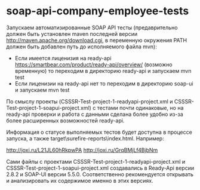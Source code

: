 # soap-api-company-employee-tests

Запускаем автоматизированные SOAP API тесты (предаврительно должен быть установлен maven последней версии http://maven.apache.org/download.cgi, в переменную окружения PATH должен быть добавлен путь до исполняемого файла mvn):

* Если имеется лиценизия на ready-api https://smartbear.com/product/ready-api/overview/ (возможно временную) то переходим в директорию ready-api и запускаем mvn test
* Если лиценизии на ready-api нет то переходим в директорию soap-ui и запускаем mvn test

По смыслу проекты (CSSSR-Test-project-1-readyapi-project.xml  и CSSSR-Test-project-1-soapui-project.xml) с тестами почти одинаковые, но на ready-api проверки и работа с данными сделана более удобно из-за более расширенных возможностей ready-api.

Информация о статусе выполняемых тестов будет доступна в процессе запуска, а также target\surefire-reports\index.html. Например:

http://joxi.ru/L21JL60hRkpwPA
http://joxi.ru/GrqBMjLf4BjbNm

Сами файлы с проектами CSSSR-Test-project-1-readyapi-project.xml  и CSSSR-Test-project-1-soapui-project.xml создавались в Ready-Api версии 2.8.2 и SOAP-UI версии 5.5.0. Соответственно рекомендуется открывать и анализировать их содержимое именно в этих версиях.
